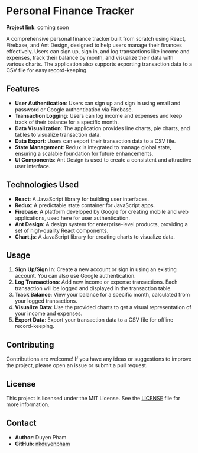 # Personal Finance Tracker

**Project link**: coming soon

A comprehensive personal finance tracker built from scratch using React, Firebase, and Ant Design, designed to help users manage their finances effectively. Users can sign up, sign in, and log transactions like income and expenses, track their balance by month, and visualize their data with various charts. The application also supports exporting transaction data to a CSV file for easy record-keeping.

## Features

- **User Authentication**: Users can sign up and sign in using email and password or Google authentication via Firebase.
- **Transaction Logging**: Users can log income and expenses and keep track of their balance for a specific month.
- **Data Visualization**: The application provides line charts, pie charts, and tables to visualize transaction data.
- **Data Export**: Users can export their transaction data to a CSV file.
- **State Management**: Redux is integrated to manage global state, ensuring a scalable foundation for future enhancements.
- **UI Components**: Ant Design is used to create a consistent and attractive user interface.

## Technologies Used

- **React**: A JavaScript library for building user interfaces.
- **Redux**: A predictable state container for JavaScript apps.
- **Firebase**: A platform developed by Google for creating mobile and web applications, used here for user authentication.
- **Ant Design**: A design system for enterprise-level products, providing a set of high-quality React components.
- **Chart.js**: A JavaScript library for creating charts to visualize data.

## Usage

1. **Sign Up/Sign In**: Create a new account or sign in using an existing account. You can also use Google authentication.
2. **Log Transactions**: Add new income or expense transactions. Each transaction will be logged and displayed in the transaction table.
3. **Track Balance**: View your balance for a specific month, calculated from your logged transactions.
4. **Visualize Data**: Use the provided charts to get a visual representation of your income and expenses.
5. **Export Data**: Export your transaction data to a CSV file for offline record-keeping.

## Contributing

Contributions are welcome! If you have any ideas or suggestions to improve the project, please open an issue or submit a pull request.

## License

This project is licensed under the MIT License. See the [LICENSE](LICENSE) file for more information.

## Contact

- **Author**: Duyen Pham
- **GitHub**: [nkduyenpham](https://github.com/nkduyenpham)
